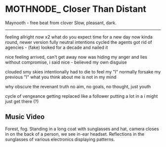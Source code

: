 # MOTHNODE_ Closer Than Distant

Maynooth - free beat from clover
Slow, pleasant, dark.

---

feeling allright now x2
what do you expect
time for a new day now
kinda round, newer version
fully neutral intentions
cycled the agents
got rid of agencies - (fake)
looked for a decade and nailed it

nice feeling arrived, can't get away now
was hiding my anger and lies
without compromise, i said nice - 
believed my own disguise

clouded smy skies intentionally
had to die to feel my "I" normally
forsake my previous "I"
what you think about me is not in my mind

why obscure the revenant truth
no aim, no goals, no thought, just youth

cycle of vengeance 
getting replaced like a follower
putting a lot in a i might just get there (?)

## Music Video

Forest, fog. Standing in a long coat with sunglasses and hat, camera closes in on the back of a person, we see in-ear headset. Reflections in the sunglasses of various electronics displaying patterns.

